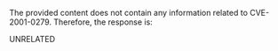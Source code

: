 The provided content does not contain any information related to CVE-2001-0279. Therefore, the response is:

UNRELATED